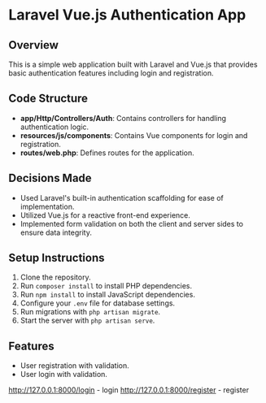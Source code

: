 # Laravel Vue.js Authentication App

## Overview
This is a simple web application built with Laravel and Vue.js that provides basic authentication features including login and registration.

## Code Structure
- **app/Http/Controllers/Auth**: Contains controllers for handling authentication logic.
- **resources/js/components**: Contains Vue components for login and registration.
- **routes/web.php**: Defines routes for the application.

## Decisions Made
- Used Laravel's built-in authentication scaffolding for ease of implementation.
- Utilized Vue.js for a reactive front-end experience.
- Implemented form validation on both the client and server sides to ensure data integrity.

## Setup Instructions
1. Clone the repository.
2. Run `composer install` to install PHP dependencies.
3. Run `npm install` to install JavaScript dependencies.
4. Configure your `.env` file for database settings.
5. Run migrations with `php artisan migrate`.
6. Start the server with `php artisan serve`.

## Features

- User registration with validation.
- User login with validation.

http://127.0.0.1:8000/login - login
http://127.0.0.1:8000/register - register